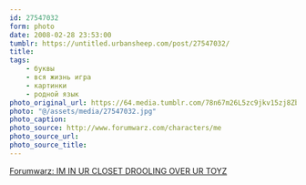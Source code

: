 ```yaml
---
id: 27547032
form: photo
date: 2008-02-28 23:53:00
tumblr: https://untitled.urbansheep.com/post/27547032/
title:
tags:
    - буквы
    - вся жизнь игра
    - картинки
    - родной язык
photo_original_url: https://64.media.tumblr.com/78n67m26L5zc9jkv15zj8Zbk_400.jpg
photo: "@/assets/media/27547032.jpg"
photo_caption:
photo_source: http://www.forumwarz.com/characters/me
photo_source_url:
photo_source_title:
---
```


<p><a href="http://www.forumwarz.com/">Forumwarz: IM IN UR CLOSET DROOLING OVER UR TOYZ</a></p>
